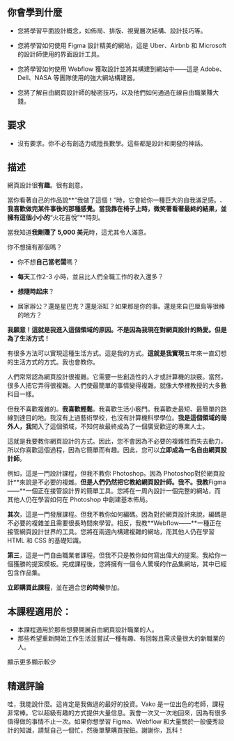 你會學到什麼
------

*   您將學習平面設計概念，如佈局、排版、視覺層次結構、設計技巧等。
    
*   您將學習如何使用 Figma 設計精美的網站，這是 Uber、Airbnb 和 Microsoft 的設計師使用的界面設計工具。
    
*   您將學習如何使用 Webflow 獲取設計並將其構建到網站中——這是 Adob​​e、Dell、NASA 等團隊使用的強大網站構建器。
    
*   您將了解自由網頁設計師的秘密技巧，以及他們如何通過在線自由職業賺大錢。
    

要求
--

*   沒有要求。你不必有創造力或擅長數學。這些都是設計和開發的神話。
    

描述
--

網頁設計很**有趣**。很有創意。

當你看著自己的作品說**“我做了這個！”時，它會給你一種巨大的自我滿足感。**. 我喜歡做完某件事後的那種感覺。當我靠在椅子上時，微笑著看著最終的結果，並擁有這個小小的**“火花喜悅”**時刻。

當我知道**我剛賺了 5,000 美元**時，這尤其令人滿意。

你不想擁有那個嗎？

*   你不想**自己當老闆**嗎？
    
*   **每天**工作2-3 小時，並且比人們全職工作的收入還多？
    
*   **想隨時起床**？
    
*   居家辦公？還是星巴克？還是浴缸？如果那是你的事。還是來自巴厘島等很棒的地方？
    

**我願意！**這就是我進入這個領域的原因。不是因為我現在對網頁設計的熱愛。但是為了**生活方式！**

有很多方法可以實現這種生活方式。這是我的方式。**這就是我實現**五年來一直幻想的生活方式的方式。我也會教你。

人們常常認為網頁設計很複雜。它需要一些創造性的人才或計算機的訣竅。當然，很多人把它弄得很複雜。人們使最簡單的事情變得複雜。就像大學裡教授的大多數科目一樣。

但我不喜歡複雜的。**我喜歡輕鬆**。我喜歡生活小竅門。我喜歡走最短、最簡單的路線到達目的地。我沒有上過藝術學校，也沒有計算機科學學位。**我是這個領域的局外人，我**闖入了這個領域，不知何故最終成為了一個廣受歡迎的專業人士。

這就是我要教你網頁設計的方式。因此，您不會因為不必要的複雜性而失去動力。所以你喜歡這個過程，因為它簡單而有趣。因此，您可以**立即成為一名自由網頁設計師**。

例如，這是一門設計課程，但我不教你 Photoshop。因為 Photoshop對於網頁設計**來說是不必要的複雜。**但是人們仍然把它教給網頁設計師。我不。我教**Figma——**一個正在接管設計界的簡單工具。您將在一周內設計一個完整的網站，而其他人仍在學習如何在 Photoshop 中創建基本佈局。

**其次**，這是一門發展課程。但我不教你如何編碼。因為對於網頁設計來說，編碼是不必要的複雜並且需要很長時間來學習。相反，我教**Webflow——**一種正在接管網頁設計世界的工具。您將在兩週內構建複雜的網站，而其他人仍在學習 HTML 和 CSS 的基礎知識。

**第三**，這是一門自由職業者課程。但我不只是教你如何寫出偉大的提案。我給你一個獲勝的提案模板。完成課程後，您將擁有一個令人驚嘆的作品集網站，其中已經包含作品集。

**立即購買此課程**，並在適合您**的時候**參加。

本課程適用於：
-------

*   本課程適用於那些想要開展自由網頁設計職業的人。
*   那些希望重新開始工作生活並嘗試一種有趣、有回報且需求量很大的新職業的人。

顯示更多顯示較少

精選評論
----

哇，我能說什麼。這肯定是我做過的最好的投資。Vako 是一位出色的老師，課程非常棒。它以超級有趣的方式提供大量信息。我會一次又一次地回來，因為有很多值得做的事情不止一次。如果你想學習 Figma、Webflow 和大量關於一般優秀設計的知識，請幫自己一個忙，然後單擊購買按鈕。謝謝你，瓦科！


